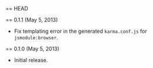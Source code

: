 == HEAD

== 0.1.1 (May 5, 2013)

* Fix templating error in the generated `karma.conf.js` for `jsmodule:browser`.

== 0.1.0 (May 5, 2013)

* Initial release.
